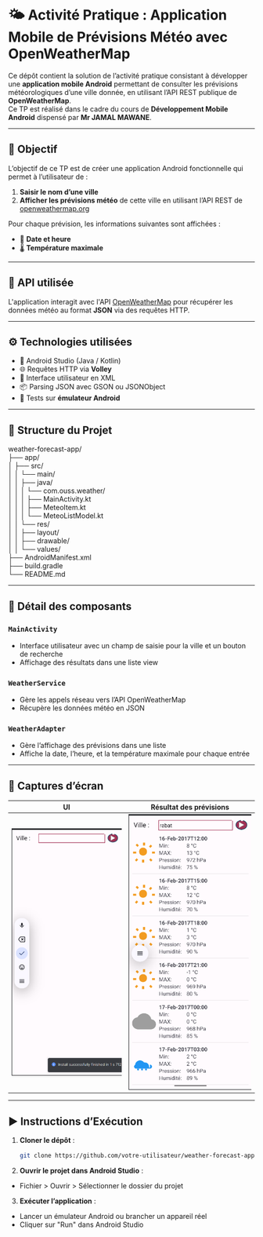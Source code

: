 # 🌤️ Activité Pratique : Application Mobile de Prévisions Météo avec OpenWeatherMap

Ce dépôt contient la solution de l’activité pratique consistant à développer une **application mobile Android** permettant de consulter les prévisions météorologiques d’une ville donnée, en utilisant l’API REST publique de **OpenWeatherMap**.  
Ce TP est réalisé dans le cadre du cours de **Développement Mobile Android** dispensé par **Mr JAMAL MAWANE**.

---

## 🎯 Objectif

L’objectif de ce TP est de créer une application Android fonctionnelle qui permet à l’utilisateur de :

1. **Saisir le nom d’une ville**
2. **Afficher les prévisions météo** de cette ville en utilisant l’API REST de [openweathermap.org](https://openweathermap.org)

Pour chaque prévision, les informations suivantes sont affichées :

- 📅 **Date et heure**
- 🌡️ **Température maximale**

---

## 🔌 API utilisée

L'application interagit avec l'API [OpenWeatherMap](https://openweathermap.org/api) pour récupérer les données météo au format **JSON** via des requêtes HTTP.

---

## ⚙️ Technologies utilisées

- 📱 Android Studio (Java / Kotlin)
- 🌐 Requêtes HTTP via **Volley**
- 🎨 Interface utilisateur en XML
- 📦 Parsing JSON avec GSON ou JSONObject
- 🧪 Tests sur **émulateur Android** 

---

## 📂 Structure du Projet

weather-forecast-app/  
├── app/  
│   ├── src/  
│   │   └── main/  
│   │       ├── java/  
│   │       │   └── com.ouss.weather/  
│   │       │       ├── MainActivity.kt  
│   │       │       ├── MeteoItem.kt  
│   │       │       └── MeteoListModel.kt  
│   │       └── res/  
│   │           ├── layout/  
│   │           ├── drawable/  
│   │           └── values/  
├── AndroidManifest.xml  
├── build.gradle  
└── README.md

---

## 🧩 Détail des composants

### `MainActivity`

- Interface utilisateur avec un champ de saisie pour la ville et un bouton de recherche
- Affichage des résultats dans une liste view

### `WeatherService`

- Gère les appels réseau vers l’API OpenWeatherMap
- Récupère les données météo en JSON

### `WeatherAdapter`

- Gère l’affichage des prévisions dans une liste
- Affiche la date, l’heure, et la température maximale pour chaque entrée

---

## 📸 Captures d’écran

| UI | Résultat des prévisions |
|--------------------|--------------------------|
| ![](./screenshots/ui.png) | ![](./screenshots/result.png) |

---

## ▶️ Instructions d’Exécution

1. **Cloner le dépôt** :
   ```bash
   git clone https://github.com/votre-utilisateur/weather-forecast-app.git
2. **Ouvrir le projet dans Android Studio** :
  - Fichier > Ouvrir > Sélectionner le dossier du projet
3. **Exécuter l’application** :
  - Lancer un émulateur Android ou brancher un appareil réel
  - Cliquer sur "Run" dans Android Studio
